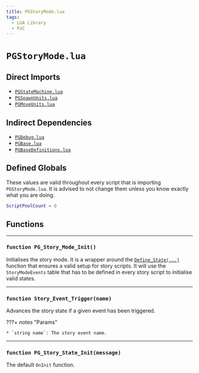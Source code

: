 ```yaml
---
title: PGStoryMode.lua
tags:
  - LUA Library
  - FoC
---
```


# `PGStoryMode.lua`

## Direct Imports

* [`PGStateMachine.lua`](pgstatemachine.md "PGStateMachine.lua")
* [`PGSpawnUnits.lua`](pgspawnunits.md "PGSpawnUnits.lua")
* [`PGMoveUnits.lua`](pgmoveunits.md "PGMoveUnits.lua")

## Indirect Dependencies

* [`PGDebug.lua`](pgdebug.md "PGDebug.lua")
* [`PGBase.lua`](pgbase.md "PGBase.lua")
* [`PGBaseDefinitions.lua`](pgbasedefinitions.md "PGBaseDefinitions.lua")

## Defined Globals

These values are valid throughout every script that is importing `PGStoryMode.lua`. It is advised to not change them unless you know exactly what you are doing.

```lua
ScriptPoolCount = 0
```

## Functions

---

### `function PG_Story_Mode_Init()`

Initialises the story mode. It is a wrapper around the [`Define_State(...)`](pgstatemachine#function-define_statestate-function_value "See PGStateMachine.Define_State(...)") function that ensures a valid setup for story scripts. It will use the `StoryModeEvents` table that has to be defined in every story script to initialise valid states.

---

### `function Story_Event_Trigger(name)`

Advances the story state if a given event has been triggered.

???+ notes "Params"
    
    * `string name`: The story event name.

---

### `function PG_Story_State_Init(message)`

The default `OnInit` function.
